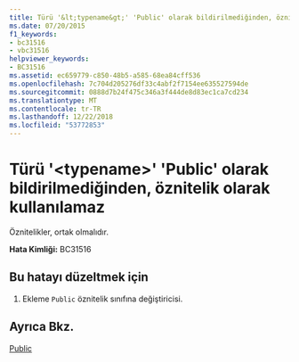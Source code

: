 ```yaml
---
title: Türü '&lt;typename&gt;' 'Public' olarak bildirilmediğinden, öznitelik olarak kullanılamaz
ms.date: 07/20/2015
f1_keywords:
- bc31516
- vbc31516
helpviewer_keywords:
- BC31516
ms.assetid: ec659779-c850-48b5-a585-68ea84cff536
ms.openlocfilehash: 7c704d205276df33c4abf2f7154ee635527594de
ms.sourcegitcommit: 0888d7b24f475c346a3f444de8d83ec1ca7cd234
ms.translationtype: MT
ms.contentlocale: tr-TR
ms.lasthandoff: 12/22/2018
ms.locfileid: "53772853"
---
```

# <a name="type-lttypenamegt-cannot-be-used-as-an-attribute-because-it-is-not-declared-public"></a>Türü '&lt;typename&gt;' 'Public' olarak bildirilmediğinden, öznitelik olarak kullanılamaz
Öznitelikler, ortak olmalıdır.  
  
 **Hata Kimliği:** BC31516  
  
## <a name="to-correct-this-error"></a>Bu hatayı düzeltmek için  
  
1.  Ekleme `Public` öznitelik sınıfına değiştiricisi.  
  
## <a name="see-also"></a>Ayrıca Bkz.  
 [Public](../../visual-basic/language-reference/modifiers/public.md)
